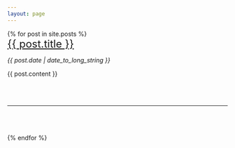 ```yaml
---
layout: page
---
```


<div>
 {% for post in site.posts %}
        <article >
            <a style="font-size: 24px" href="{{ post.url }}">
              {{ post.title }}
            </a>
            <br />
          <p><time style="font-style: italic; font-size: 14px;" datetime="{{ post.date | date: "%Y-%m-%d" }}">{{ post.date | date_to_long_string }}</time></p>
          {{ post.content }}
        </article>
        <hr style="margin: 64px 0;"/>
  {% endfor %}
  </div>